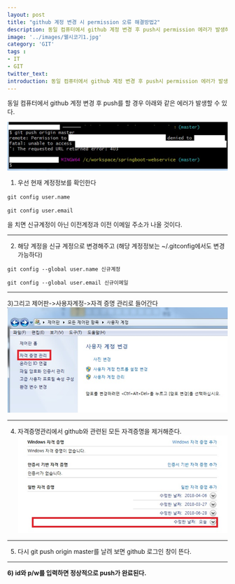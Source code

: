 ```yaml
---
layout: post
title: "github 계정 변경 시 permission 오류 해결방법2"
description: 동일 컴퓨터에서 github 계정 변경 후 push시 permission 에러가 발생하는 문제를 해결해보자.
image: '../images/웰시코기1.jpg'
category: 'GIT'
tags : 
- IT
- GIT
twitter_text: 
introduction: 동일 컴퓨터에서 github 계정 변경 후 push시 permission 에러가 발생하는 문제를 해결해보자.
---
```


동일 컴퓨터에서 github 계정 변경 후 push를 할 경우 아래와 같은 에러가 발생할 수 있다.


![첫번째이미지](../images/git_error_20181026_1.jpg)



1) 우선 현재 계정정보를 확인한다

`git config user.name`

`git config user.email`


을 치면 신규계정이 아닌 이전계정과 이전 이메일 주소가 나올 것이다.


_ _ _



2) 해당 계정을 신규 계정으로 변경해주고
(해당 계정정보는 ~/.gitconfig에서도 변경 가능하다)


`git config --global user.name 신규계정`

`git config --global user.email 신규이메일`



_ _ _




3)그리고 제어판->사용자계정->자격 증명 관리로 들어간다
![두번째이미지](../images/git_error_20181026_2.jpg)




_ _ _




4) 자격증명관리에서 github와 관련된 모든 자격증명을 제거해준다.
![세번째이미지](../images/git_error_20181026_3.jpg)



_ _ _




5) 다시 git push origin master를 날려 보면 github 로그인 창이 뜬다.



_ _ _




**6) id와 p/w를 입력하면 정상적으로 push가 완료된다.**




